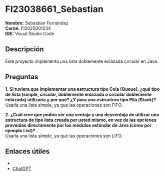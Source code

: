 # FI23038661_Sebastian

**Nombre:** Sebastián Fernández  
**Carné:** FI2025001234  
**IDE:** Visual Studio Code  

## Descripción
Este proyecto implementa una lista doblemente enlazada circular en Java.

## Preguntas
**1. Si tuviera que implementar una estructura tipo Cola (Queue), ¿qué tipo de lista (simple, circular, doblemente enlazada 
o circular doblemente enlazada) utilizaría y por qué? ¿Y para una estructura tipo Pila (Stack)?**  
Usaría una lista simple, ya que las operaciones son FIFO.

**2. ¿Cuál cree que podría ser una ventaja y una desventaja de utilizar una estructura de tipo lista creada por usted mismo,
en vez de las opciones proveidas directamente por los módulos estándar de Java (como por ejemplo List)?**  
Usaría una lista simple, ya que las operaciones son LIFO.

## Enlaces útiles
- 
- [ChatGPT](https://chat.openai.com)


